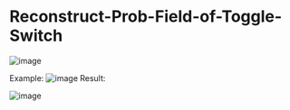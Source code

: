 # Reconstruct-Prob-Field-of-Toggle-Switch
![image](https://github.com/topologicalsubspace/Reconstruct-Prob-Field-of-Toggle-Switch/assets/129043002/935c85f6-7c65-4fad-a0c2-8b84e8919a4b)

Example:
![image](https://github.com/topologicalsubspace/Reconstruct-Prob-Field-of-Toggle-Switch/assets/129043002/0751b76c-912d-4157-a486-c9487791aaeb)
Result:

![image](https://github.com/topologicalsubspace/Reconstruct-Prob-Field-of-Toggle-Switch/assets/129043002/42986763-c847-4bb5-bdd0-5795ba5f3f85)
